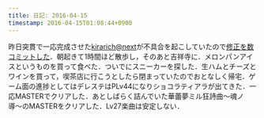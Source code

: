 ```yaml
---
title: 日記: 2016-04-15
timestamp: 2016-04-15T01:08:44+0900
---
```


昨日突貫で一応完成させた[kirarich@next](https://kirarich.com/)が不具合を起こしていたので[修正を数コミットした](https://github.com/minamorl?tab=contributions&from=2016-04-14)．朝起きて1時間ほど散歩し，そのあと吉祥寺に．メロンパンアイスというものを買って食べた．ついでにスニーカーを探した．生ハムとチーズとワインを買って，喫茶店に行こうとしたら閉まっていたのでおとなしく帰宅．ゲーム面の進捗としてはデレステはPLv44になりショコラティアラが出てきた．一応MASTERでクリアした．あとしばらく詰んでいた華蕾夢ミル狂詩曲〜魂ノ導〜のMASTERをクリアした．Lv27楽曲は安定しない．
